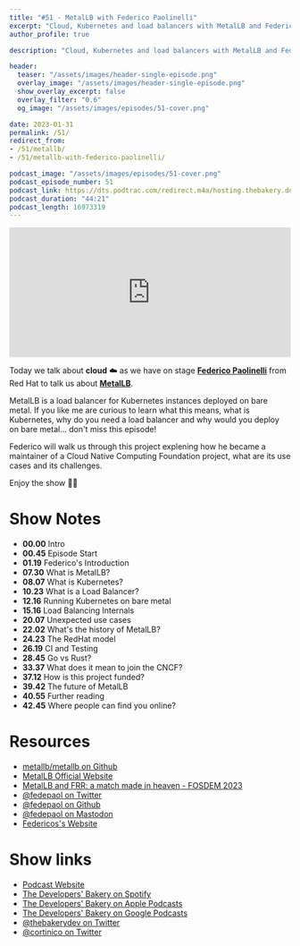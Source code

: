 ```yaml
---
title: "#51 - MetalLB with Federico Paolinelli"
excerpt: "Cloud, Kubernetes and load balancers with MetalLB and Federico Paolinelli"
author_profile: true

description: "Cloud, Kubernetes and load balancers with MetalLB and Federico Paolinelli"

header:
  teaser: "/assets/images/header-single-episode.png"
  overlay_image: "/assets/images/header-single-episode.png"
  show_overlay_excerpt: false
  overlay_filter: "0.6"
  og_image: "/assets/images/episodes/51-cover.png"

date: 2023-01-31
permalink: /51/
redirect_from:
- /51/metallb/
- /51/metallb-with-federico-paolinelli/

podcast_image: "/assets/images/episodes/51-cover.png"
podcast_episode_number: 51
podcast_link: https://dts.podtrac.com/redirect.m4a/hosting.thebakery.dev/51-thedevelopersbakery-metallb.m4a
podcast_duration: "44:21"
podcast_length: 16973319
---
```


<iframe src="https://open.spotify.com/embed-podcast/show/4jV6Yoz7D38sZJlYMzJm3k" width="100%" height="232" frameborder="0" allowtransparency="true" allow="encrypted-media"></iframe>

Today we talk about **cloud** ☁️ as we have on stage [**Federico Paolinelli**](https://twitter.com/fedepaol) from Red Hat to talk us about [**MetalLB**](https://github.com/metallb/metallb).

MetalLB is a load balancer for Kubernetes instances deployed on bare metal. If you like me are curious to learn what this means, what is Kubernetes, why do you need a load balancer and why would you deploy on bare metal... don't miss this episode!

Federico will walk us through this project explening how he became a maintainer of a Cloud Native Computing Foundation project, what are its use cases and its challenges.

Enjoy the show 👨‍🍳

# Show Notes

- **00.00** Intro
- **00.45** Episode Start
- **01.19** Federico's Introduction
- **07.30** What is MetalLB?
- **08.07** What is Kubernetes?
- **10.23** What is a Load Balancer?
- **12.16** Running Kubernetes on bare metal
- **15.16** Load Balancing Internals
- **20.07** Unexpected use cases
- **22.02** What's the history of MetalLB?
- **24.23** The RedHat model
- **26.19** CI and Testing
- **28.45** Go vs Rust?
- **33.37** What does it mean to join the CNCF?
- **37.12** How is this project funded?
- **39.42** The future of MetalLB
- **40.55** Further reading
- **42.45** Where people can find you online?

# Resources

* <i class="fab fa-github"></i> [metallb/metallb on Github](https://github.com/metallb/metallb)
* <i class="fas fa-link"></i> [MetalLB Official Website](https://metallb.universe.tf/)
* <i class="fab fa-youtube"></i> [MetalLB and FRR: a match made in heaven - FOSDEM 2023](https://fosdem.org/2023/schedule/event/network_metallb_and_frr/)
* <i class="fab fa-twitter"></i> [@fedepaol on Twitter](https://twitter.com/fedepaol)
* <i class="fab fa-github"></i> [@fedepaol on Github](https://github.com/fedepaol)
* <i class="fab fa-mastodon"></i> [@fedepaol on Mastodon](https://hachyderm.io/@fedepaol)
* <i class="fas fa-link"></i> [Federicos's Website](https://fedepaol.github.io/)

# Show links

* <i class="fas fa-link"></i> [Podcast Website](https://thebakery.dev)
* <i class="fab fa-spotify"></i> [The Developers' Bakery on Spotify](https://open.spotify.com/show/4jV6Yoz7D38sZJlYMzJm3k?si=AL3ske_0R_CKlEScMhYhug)
* <i class="fas fa-podcast"></i> [The Developers' Bakery on Apple Podcasts](https://podcasts.apple.com/us/podcast/the-developers-bakery/id1542849034)
* <i class="fab fa-google-play"></i> [The Developers' Bakery on Google Podcasts](https://podcasts.google.com/feed/aHR0cHM6Ly90aGViYWtlcnkuZGV2L3BvZGNhc3QueG1s)
* <i class="fab fa-twitter"></i> [@thebakerydev on Twitter](https://twitter.com/thebakerydev)
* <i class="fab fa-twitter"></i> [@cortinico on Twitter](https://twitter.com/cortinico)